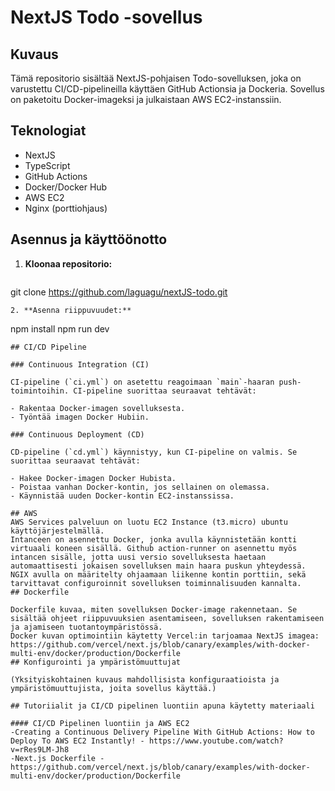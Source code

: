 # NextJS Todo -sovellus

## Kuvaus

Tämä repositorio sisältää NextJS-pohjaisen Todo-sovelluksen, joka on varustettu CI/CD-pipelineilla käyttäen GitHub Actionsia ja Dockeria. Sovellus on paketoitu Docker-imageksi ja julkaistaan AWS EC2-instanssiin.

## Teknologiat

- NextJS
- TypeScript
- GitHub Actions
- Docker/Docker Hub
- AWS EC2
- Nginx (porttiohjaus)


## Asennus ja käyttöönotto

1. **Kloonaa repositorio:**
   ```
  git clone https://github.com/laguagu/nextJS-todo.git
  ```
2. **Asenna riippuvuudet:**
  ```
  npm install
  npm run dev
   ```
## CI/CD Pipeline

### Continuous Integration (CI)

CI-pipeline (`ci.yml`) on asetettu reagoimaan `main`-haaran push-toimintoihin. CI-pipeline suorittaa seuraavat tehtävät:

- Rakentaa Docker-imagen sovelluksesta.
- Työntää imagen Docker Hubiin.

### Continuous Deployment (CD)

CD-pipeline (`cd.yml`) käynnistyy, kun CI-pipeline on valmis. Se suorittaa seuraavat tehtävät:

- Hakee Docker-imagen Docker Hubista.
- Poistaa vanhan Docker-kontin, jos sellainen on olemassa.
- Käynnistää uuden Docker-kontin EC2-instanssissa.

## AWS
AWS Services palveluun on luotu EC2 Instance (t3.micro) ubuntu käyttöjärjestelmällä.
Intanceen on asennettu Docker, jonka avulla käynnistetään kontti virtuaali koneen sisällä. Github action-runner on asennettu myös intancen sisälle, jotta uusi versio sovelluksesta haetaan automaattisesti jokaisen sovelluksen main haara puskun yhteydessä.
NGIX avulla on määritelty ohjaamaan liikenne kontin porttiin, sekä tarvittavat configuroinnit sovelluksen toiminnalisuuden kannalta.
## Dockerfile

Dockerfile kuvaa, miten sovelluksen Docker-image rakennetaan. Se sisältää ohjeet riippuvuuksien asentamiseen, sovelluksen rakentamiseen ja ajamiseen tuotantoympäristössä.
Docker kuvan optimointiin käytetty Vercel:in tarjoamaa NextJS imagea: https://github.com/vercel/next.js/blob/canary/examples/with-docker-multi-env/docker/production/Dockerfile 
## Konfigurointi ja ympäristömuuttujat

(Yksityiskohtainen kuvaus mahdollisista konfiguraatioista ja ympäristömuuttujista, joita sovellus käyttää.)

## Tutoriialit ja CI/CD pipelinen luontiin apuna käytetty materiaali

#### CI/CD Pipelinen luontiin ja AWS EC2
-Creating a Continuous Delivery Pipeline With GitHub Actions: How to Deploy To AWS EC2 Instantly! - https://www.youtube.com/watch?v=rRes9LM-Jh8
-Next.js Dockerfile - https://github.com/vercel/next.js/blob/canary/examples/with-docker-multi-env/docker/production/Dockerfile
